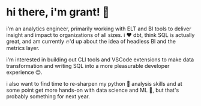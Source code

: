 # hi there, i'm grant! :wave:
i'm an analytics engineer, primarily working with ELT and BI tools to deliver insight and impact to organizations of all sizes. i :heart: dbt, think SQL is actually great, and am currently :fire:'d up about the idea of headless BI and the metrics layer.

i'm interested in building out CLI tools and VSCode extensions to make data transformation and writing SQL into a more pleasurable developer experience :relieved:.

i also want to find time to re-sharpen my python :snake: analysis skills and at some point get more hands-on with data science and ML :robot:, but that's probably something for next year.
